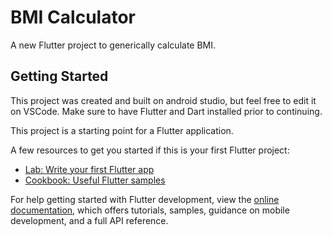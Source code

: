 # BMI Calculator

A new Flutter project to generically calculate BMI.

## Getting Started

This project was created and built on android studio, but feel free to edit it on VSCode. Make sure to have Flutter and Dart installed prior to continuing.

This project is a starting point for a Flutter application.

A few resources to get you started if this is your first Flutter project:

- [Lab: Write your first Flutter app](https://docs.flutter.dev/get-started/codelab)
- [Cookbook: Useful Flutter samples](https://docs.flutter.dev/cookbook)

For help getting started with Flutter development, view the
[online documentation](https://docs.flutter.dev/), which offers tutorials,
samples, guidance on mobile development, and a full API reference.
